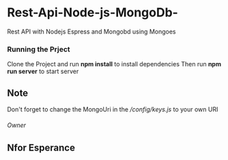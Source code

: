 # Rest-Api-Node-js-MongoDb-
Rest API with Nodejs Espress and Mongobd using Mongoes

### Running the Prject
Clone the Project and run
**npm install**
to install dependencies
Then run
**npm run server**
to start server

## Note
Don't forget to change the MongoUri in the */config/keys.js* to your own URI
###### Owner
## Nfor Esperance
